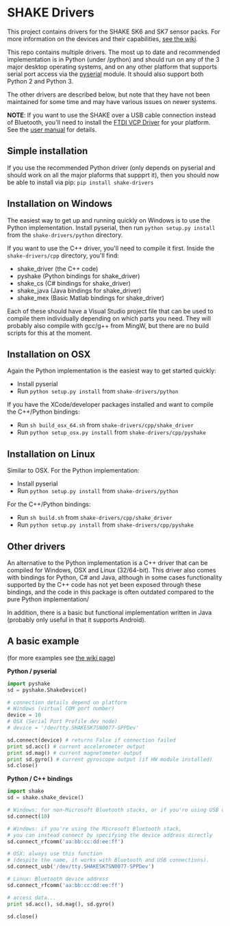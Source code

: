 # SHAKE Drivers

This project contains drivers for the SHAKE SK6 and SK7 sensor packs. For more information on the devices and their capabilities, [see the wiki](https://github.com/andrewramsay/shake-drivers/wiki).

This repo contains multiple drivers. The most up to date and recommended implementation is in Python (under /python) and should run on any of the 3 major desktop operating systems, and on any other platform that supports serial port access via the [pyserial](http://pyserial.sourceforge.net/) module. It should also support both Python 2 and Python 3.

The other drivers are described below, but note that they have not been maintained for some time and may have various issues on newer systems.

**NOTE**: If you want to use the SHAKE over a USB cable connection instead of Bluetooth, you'll need to install the [FTDI VCP Driver](http://www.ftdichip.com/Drivers/VCP.htm) for your platform. See the [user manual](http://www.dcs.gla.ac.uk/~adr/SHAKE%20SK7%20User%20Manual%20Rev%2007.pdf) for details.

## Simple installation

If you use the recommended Python driver (only depends on pyserial and should work on all the major plaforms that suppprt it), then you should now be able to install via pip:
`pip install shake-drivers`
 
## Installation on Windows

The easiest way to get up and running quickly on Windows is to use the Python implementation. Install pyserial, then run `python setup.py install` from the `shake-drivers/python` directory. 

If you want to use the C++ driver, you'll need to compile it first. Inside the `shake-drivers/cpp` directory, you'll find:

 * shake\_driver (the C++ code)
 * pyshake (Python bindings for shake\_driver)
 * shake\_cs (C# bindings for shake\_driver)
 * shake\_java (Java bindings for shake\_driver)
 * shake\_mex (Basic Matlab bindings for shake\_driver)

Each of these should have a Visual Studio project file that can be used to compile them individually depending on which parts you need. They will probably also compile with gcc/g++ from MingW, but there are no build scripts for this at the moment. 

## Installation on OSX

Again the Python implementation is the easiest way to get started quickly:

 * Install pyserial
 * Run `python setup.py install` from `shake-drivers/python`

If you have the XCode/developer packages installed and want to compile the C++/Python bindings:

 * Run `sh build_osx_64.sh` from `shake-drivers/cpp/shake_driver`
 * Run `python setup_osx.py install` from `shake-drivers/cpp/pyshake`

## Installation on Linux

Similar to OSX. For the Python implementation:

 * Install pyserial
 * Run `python setup.py install` from `shake-drivers/python`

For the C++/Python bindings:

 * Run `sh build.sh` from `shake-drivers/cpp/shake_driver`
 * Run `python setup.py install` from `shake-drivers/cpp/pyshake`

## Other drivers

An alternative to the Python implementation is a C++ driver that can be compiled for Windows, OSX and Linux (32/64-bit). This driver also comes with bindings for Python, C# and Java, although in some cases functionality supported by the C++ code has not yet been exposed through these bindings, and the code in this package is often outdated compared to the pure Python implementation/

In addition, there is a basic but functional implementation written in Java (probably only useful in that it supports Android). 

## A basic example

(for more examples see [the wiki page](https://github.com/andrewramsay/shake-drivers/wiki/Examples))

**Python / pyserial**

```python
import pyshake
sd = pyshake.ShakeDevice()

# connection details depend on platform
# Windows (virtual COM port number)
device = 10
# OSX (Serial Port Profile dev node)
# device = '/dev/tty.SHAKESK7SN0077-SPPDev'

sd.connect(device) # returns False if connection failed
print sd.acc() # current accelerometer output
print sd.mag() # current magnetometer output
print sd.gyro() # current gyroscope output (if HW module installed)
sd.close()
```

**Python / C++ bindings**
```python
import shake
sd = shake.shake_device()

# Windows: for non-Microsoft Bluetooth stacks, or if you're using USB connection, supply a COM port number
sd.connect(10) 

# Windows: if you're using the Microsoft Bluetooth stack, 
# you can instead connect by specifying the device address directly
sd.connect_rfcomm('aa:bb:cc:dd:ee:ff')

# OSX: always use this function
# (despite the name, it works with Bluetooth and USB connections). 
sd.connect_usb('/dev/tty.SHAKESK7SN0077-SPPDev')

# Linux: Bluetooth device address
sd.connect_rfcomm('aa:bb:cc:dd:ee:ff')

# access data...
print sd.acc(), sd.mag(), sd.gyro()

sd.close()
```


